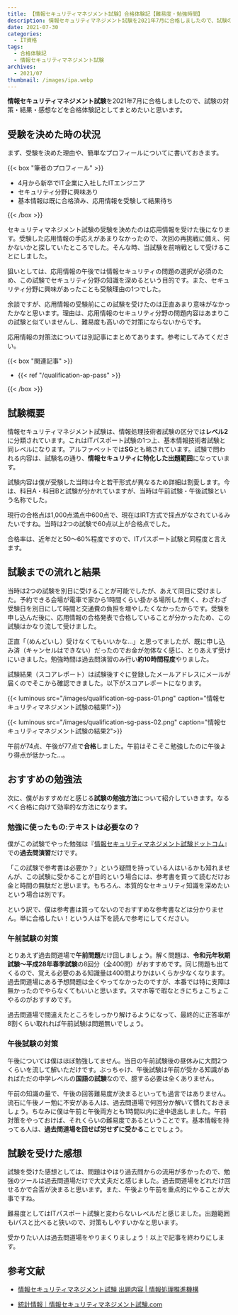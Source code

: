 ```yaml
---
title: 【情報セキュリティマネジメント試験】合格体験記【難易度・勉強時間】
description: 情報セキュリティマネジメント試験を2021年7月に合格しましたので、試験の対策・結果・感想などを合格体験記としてまとめたいと思います。
date: 2021-07-30
categories: 
  - IT資格
tags: 
  - 合格体験記
  - 情報セキュリティマネジメント試験
archives: 
  - 2021/07
thumbnail: /images/ipa.webp
---
```


**情報セキュリティマネジメント試験**を2021年7月に合格しましたので、試験の対策・結果・感想などを合格体験記としてまとめたいと思います。

<!--more-->

## 受験を決めた時の状況

まず、受験を決めた理由や、簡単なプロフィールについてに書いておきます。

{{< box "筆者のプロフィール" >}}
<ul>
<li>4月から新卒でIT企業に入社したITエンジニア</li>
<li>セキュリティ分野に興味あり</li>
<li>基本情報は既に合格済み、応用情報を受験して結果待ち</li>
</ul>
{{< /box >}}

セキュリティマネジメント試験の受験を決めたのは応用情報を受けた後になります。受験した応用情報の手応えがあまりなかったので、次回の再挑戦に備え、何かないかと探していたところでした。そんな時、当試験を前哨戦として受けることにしました。

狙いとしては、応用情報の午後では情報セキュリティの問題の選択が必須のため、この試験でセキュリティ分野の知識を深めるという目的です。また、セキュリティ分野に興味があったことも受験理由の1つでした。

余談ですが、応用情報の受験前にこの試験を受けたのは正直あまり意味がなかったかなと思います。理由は、応用情報のセキュリティ分野の問題内容はあまりこの試験と似ていませんし、難易度も高いので対策にならないからです。

応用情報の対策法については別記事にまとめてあります。参考にしてみてください。

{{< box "関連記事" >}}
<ul>
<li>{{< ref "/qualification-ap-pass" >}}</li>
</ul>
{{< /box >}}

## 試験概要

情報セキュリティマネジメント試験は、情報処理技術者試験の区分では**レベル2**に分類されています。これはITパスポート試験の1つ上、基本情報技術者試験と同レベルになります。アルファベットでは**SG**とも略されています。試験で問われる内容は、試験名の通り、**情報セキュリティに特化した出題範囲**になっています。

試験内容は僕が受験した当時は今と若干形式が異なるため詳細は割愛します。今は、科目A・科目Bと試験が分かれていますが、当時は午前試験・午後試験という名称でした。

現行の合格点は1,000点満点中600点で、現在はIRT方式で採点がなされているみたいですね。当時は2つの試験で60点以上が合格点でした。

合格率は、近年だと50～60%程度ですので、ITパスポート試験と同程度と言えます。

## 試験までの流れと結果

当時は2つの試験を別日に受けることが可能でしたが、あえて同日に受けました。予約できる会場が電車で家から1時間くらい掛かる場所しか無く、わざわざ受験日を別日にして時間と交通費の負担を増やしたくなかったからです。受験を申し込んだ後に、応用情報の合格発表で合格していることが分かったため、この試験はかなり流して受けました。

正直「（めんどいし）受けなくてもいいかな…」と思ってましたが、既に申し込み済（キャンセルはできない）だったのでお金が勿体なく感じ、とりあえず受けにいきました。勉強時間は過去問演習のみ行い**約10時間程度**やりました。

試験結果（スコアレポート）は試験後すぐに登録したメールアドレスにメールが届くのでそこから確認できました。以下がスコアレポートになります。

{{< luminous src="/images/qualification-sg-pass-01.png" caption="情報セキュリティマネジメント試験の結果1">}}

{{< luminous src="/images/qualification-sg-pass-02.png" caption="情報セキュリティマネジメント試験の結果2">}}

午前が74点、午後が77点で**合格**しました。午前はそこそこ勉強したのに午後より得点が低かった…。

## おすすめの勉強法

次に、僕がおすすめだと感じる**試験の勉強方法**について紹介していきます。なるべく合格に向けて効率的な方法になります。

### 勉強に使ったもの:テキストは必要なの？

僕がこの試験でやった勉強は『[情報セキュリティマネジメント試験ドットコム](https://www.sg-siken.com/)』での**過去問演習**だけです。

「この試験で参考書は必要か？」という疑問を持っている人はいるかも知れませんが、この試験に受かることが目的という場合には、参考書を買って読むだけお金と時間の無駄だと思います。もちろん、本質的なセキュリティ知識を深めたいという場合は別です。

という訳で、僕は参考書は買ってないのでおすすめな参考書などは分かりません。単に合格したい！という人は下を読んで参考にしてください。

### 午前試験の対策

とりあえず過去問道場で**午前問題**だけ回しましょう。解く問題は、**令和元年秋期試験～平成28年春季試験**の8回分（全400問）がおすすめです。同じ問題も出てくるので、覚える必要のある知識量は400問よりかはいくらか少なくなります。過去問道場にある予想問題は全くやってなかったのですが、本番では特に支障は無かったのでやらなくてもいいと思います。スマホ等で暇なときにちょこちょこやるのがおすすめです。

過去問道場で間違えたところをしっかり解けるようになって、最終的に正答率が8割くらい取れれば午前試験は問題無いでしょう。

### 午後試験の対策

午後については僕はほぼ勉強してません。当日の午前試験後の昼休みに大問2つくらいを流して解いただけです。ぶっちゃけ、午後試験は午前が受かる知識があればただの中学レベルの**国語の試験**なので、臆する必要は全くありません。

午前の知識の量で、午後の回答難易度が決まるといっても過言ではありません。流石に午後ノー勉に不安がある人は、過去問道場で何回分か解いて慣れておきましょう。ちなみに僕は午前と午後両方とも1時間以内に途中退出しました。午前対策をやっておけば、それくらいの難易度であるということです。基本情報を持ってる人は、**過去問道場を回せば労せずに受かる**ことでしょう。

## 試験を受けた感想

試験を受けた感想としては、問題はやはり過去問からの流用が多かったので、勉強のツールは過去問道場だけで大丈夫だと感じました。過去問道場をどれだけ回せるかで合否が決まると思います。また、午後より午前を重点的にやることが大事ですね。

難易度としてはITパスポート試験と変わらないレベルだと感じました。出題範囲もiパスと比べると狭いので、対策もしやすいかなと思います。

受かりたい人は過去問道場をやりまくりましょう！以上で記事を終わりにします。

## 参考文献

* [情報セキュリティマネジメント試験 出題内容 | 情報処理推進機構](https://www.ipa.go.jp/shiken/kubun/sg/outline.html)

* [統計情報｜情報セキュリティマネジメント試験.com](https://www.sg-siken.com/sgtoukei.html)